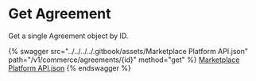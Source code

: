 # Get Agreement

Get a single Agreement object by ID.



{% swagger src="../../../../.gitbook/assets/Marketplace Platform API.json" path="/v1/commerce/agreements/{id}" method="get" %}
[Marketplace Platform API.json](<../../../../.gitbook/assets/Marketplace Platform API.json>)
{% endswagger %}

